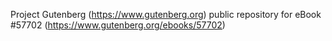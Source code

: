 Project Gutenberg (https://www.gutenberg.org) public repository for
eBook #57702 (https://www.gutenberg.org/ebooks/57702)
